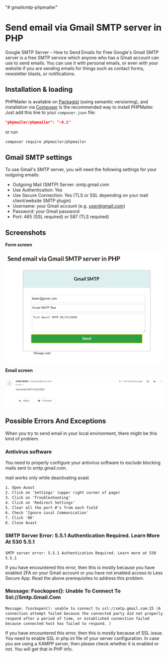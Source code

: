 "# gmailsmtp-phpmailer" 

# Send email via Gmail SMTP server in PHP
Google SMTP Server – How to Send Emails for Free
Google's Gmail SMTP server is a free SMTP service which anyone who has a Gmail account can use to send emails. You can use it with personal emails, or even with your website if you are sending emails for things such as contact forms, newsletter blasts, or notifications.

## Installation & loading
PHPMailer is available on [Packagist](https://packagist.org/packages/phpmailer/phpmailer) (using semantic versioning), and installation via [Composer](https://getcomposer.org) is the recommended way to install PHPMailer. Just add this line to your `composer.json` file:

```json
"phpmailer/phpmailer": "~6.1"
```

or run

```sh
composer require phpmailer/phpmailer
```

## Gmail SMTP settings
To use Gmail's SMTP server, you will need the following settings for your outgoing emails:

- Outgoing Mail (SMTP) Server: smtp.gmail.com
- Use Authentication: Yes
- Use Secure Connection: Yes (TLS or SSL depending on your mail client/website SMTP plugin)
- Username: your Gmail account (e.g. user@gmail.com)
- Password: your Gmail password
- Port: 465 (SSL required) or 587 (TLS required)

## Screenshots

__Form screen__
<p align="center">
    <img src="screenshots/form.png">
</p>

__Email screen__
<p align="center">
    <img src="screenshots/email.png">
</p>

## Possible Errors And Exceptions
When you try to send email in your local environment, there might be this kind of problem.

### Antivirus software
You need to properly configure your antivirus software to exclude blocking mails sent to smtp.gmail.com.

mail works only while deactivating avast

```
1. Open Avast
2. Click on 'Settings' (upper right corner of page)
3. Click on 'Troubleshooting'
4. Click on 'Redirect Settings'
5. Clear all the port #'s from each field
6. Check 'Ignore Local Communication'
7. Click 'OK'
8. Close Avast
```

### SMTP Server Error: 5.5.1 Authentication Required. Learn More At 530 5.5.1
```
SMTP server error: 5.5.1 Authentication Required. Learn more at 530 5.5.1 
```
If you have encountered this error, then this is mostly because you have enabled 2FA on your Gmail account or you have not enabled access to Less Secure App. Read the above prerequisites to address this problem.

### Message: Fsockopen(): Unable To Connect To Ssl://Smtp.Gmail.Com
```
Message: fsockopen(): unable to connect to ssl://smtp.gmail.com:25 (A connection attempt failed because the connected party did not properly respond after a period of time, or established connection failed because connected host has failed to respond. )
```
If you have encountered this error, then this is mostly because of SSL issue. You need to enable SSL in php.ini file of your server configuration. In case you are using a XAMPP server, then please check whether it is enabled or not. You will get that in PHP info.
